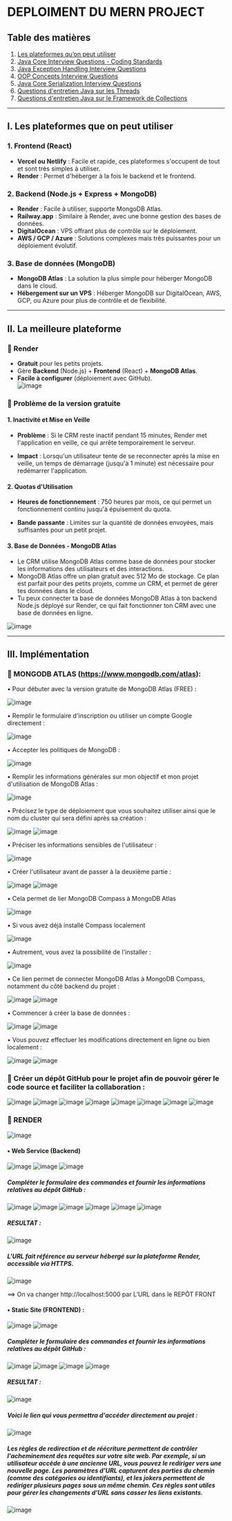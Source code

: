 # DEPLOIMENT DU MERN PROJECT

## Table des matières

1. [Les plateformes qu’on peut utiliser](#I-Les-plateformes-que-on-peut-utiliser)
2. [Java Core Interview Questions - Coding Standards](#Java-Core-Interview-Questions---Coding-Standards)
3. [Java Exception Handling Interview Questions](#Java-Exception-Handling-Interview-Questions)
4. [OOP Concepts Interview Questions](#OOP-Concepts-Interview-Questions)
5. [Java Core Serialization Interview Questions](#Java-Core-Serialization-Interview-Questions)
6. [Questions d'entretien Java sur les Threads](#Questions-entretien-Java-sur-les-Threads)
7. [Questions d'entretien Java sur le Framework de Collections](#Questions-entretien-Java-sur-le-Framework-de-Collections)

---

## I. Les plateformes que on peut utiliser

### 1. Frontend (React)
- **Vercel ou Netlify** : Facile et rapide, ces plateformes s'occupent de tout et sont très simples à utiliser.
- **Render** : Permet d'héberger à la fois le backend et le frontend.

### 2. Backend (Node.js + Express + MongoDB)
- **Render** : Facile à utiliser, supporte MongoDB Atlas.
- **Railway.app** : Similaire à Render, avec une bonne gestion des bases de données.
- **DigitalOcean** : VPS offrant plus de contrôle sur le déploiement.
- **AWS / GCP / Azure** : Solutions complexes mais très puissantes pour un déploiement évolutif.

### 3. Base de données (MongoDB)
- **MongoDB Atlas** : La solution la plus simple pour héberger MongoDB dans le cloud.
- **Hébergement sur un VPS** : Héberger MongoDB sur DigitalOcean, AWS, GCP, ou Azure pour plus de contrôle et de flexibilité.

---

## II. La meilleure plateforme

### 🚀 Render  
-  **Gratuit** pour les petits projets.  
-  Gère **Backend** (Node.js) + **Frontend** (React) + **MongoDB Atlas**.  
-  **Facile à configurer** (déploiement avec GitHub).  
![image](https://github.com/user-attachments/assets/fd01dc04-47c3-49f0-b850-e29cf37fd661)
### 🚀 Problème de la version gratuite 

#### 1. Inactivité et Mise en Veille

- **Problème** : Si le CRM reste inactif pendant 15 minutes, Render met l'application en veille, ce qui arrête temporairement le serveur.

- **Impact** : Lorsqu'un utilisateur tente de se reconnecter après la mise en veille, un temps de démarrage (jusqu'à 1 minute) est nécessaire pour redémarrer l'application.

#### 2. Quotas d'Utilisation

- **Heures de fonctionnement** : 750 heures par mois, ce qui permet un fonctionnement continu jusqu'à épuisement du quota.

- **Bande passante** : Limites sur la quantité de données envoyées, mais suffisantes pour un petit projet.

#### 3. Base de Données - MongoDB Atlas

- Le CRM utilise MongoDB Atlas comme base de données pour stocker les informations des utilisateurs et des interactions.
- MongoDB Atlas offre un plan gratuit avec 512 Mo de stockage. Ce plan est parfait pour des petits projets, comme un CRM, et permet de gérer tes données dans le cloud.
- Tu peux connecter ta base de données MongoDB Atlas à ton backend Node.js déployé sur Render, ce qui fait fonctionner ton CRM avec une base de données en ligne.

![image](https://github.com/user-attachments/assets/e925500a-0219-490f-8805-3bec88f6f654)

---

## III. Implémentation

### 🚀 MONGODB ATLAS (https://www.mongodb.com/atlas):
•	Pour débuter avec la version gratuite de MongoDB Atlas (FREE) :

![image](https://github.com/user-attachments/assets/dac1e9f7-d79d-4274-a434-aafa64d6b86c)

•	Remplir le formulaire d'inscription ou utiliser un compte Google directement :

![image](https://github.com/user-attachments/assets/028fd44a-6481-4d21-8454-8a2c0866c71a)

•	Accepter les politiques de MongoDB :

![image](https://github.com/user-attachments/assets/eca09e05-86d5-4d97-8873-1d55de62fc0e)

•	Remplir les informations générales sur mon objectif et mon projet d'utilisation de MongoDB Atlas :

![image](https://github.com/user-attachments/assets/0ca22e26-4539-4987-8f23-7a6571b2db24)

•	Précisez le type de déploiement que vous souhaitez utiliser ainsi que le nom du cluster qui sera défini après sa création :

![image](https://github.com/user-attachments/assets/159c4771-596e-40af-b32f-b9c427d6905e)
![image](https://github.com/user-attachments/assets/b09be390-35d1-4b37-9a58-a17b8f4929d3)

•	Préciser les informations sensibles de l'utilisateur :

![image](https://github.com/user-attachments/assets/3a2f6dfe-e933-4e79-a8c5-3eee7043eee6)

•	Créer l'utilisateur avant de passer à la deuxième partie :

![image](https://github.com/user-attachments/assets/327c0a07-c0f1-42d4-9f7d-d150154aab5d)
![image](https://github.com/user-attachments/assets/7ee2234d-b975-4a3b-8129-5c1c921741a6)

•	Cela permet de lier MongoDB Compass à MongoDB Atlas

![image](https://github.com/user-attachments/assets/98db26d7-90d5-4f50-b990-5e2637677c7d)

•	Si vous avez déjà installé Compass localement

![image](https://github.com/user-attachments/assets/dfe795de-a7ba-46eb-94e8-d68236cb0fef)

•	Autrement, vous avez la possibilité de l'installer :

![image](https://github.com/user-attachments/assets/62b01eeb-1eca-440a-ae9a-cbd12f59c148)

•	Ce lien permet de connecter MongoDB Atlas à MongoDB Compass, notamment du côté backend du projet :

![image](https://github.com/user-attachments/assets/d92e7c77-9d14-4695-af98-7b920a6513ff)
![image](https://github.com/user-attachments/assets/3b39da7a-b45f-437d-b21c-64a020dafa1d)

•	Commencer à créer la base de données :

![image](https://github.com/user-attachments/assets/7364ddf3-78f3-4eb2-9fe7-458dabbc6cd8)
![image](https://github.com/user-attachments/assets/49af7541-bbc2-4354-b70b-bc5761a50fed)

•	Vous pouvez effectuer les modifications directement en ligne ou bien localement :

![image](https://github.com/user-attachments/assets/4a84a651-43d9-4c3d-b5d8-ac880b24853c)
![image](https://github.com/user-attachments/assets/93bce558-ea82-4a4e-bb85-a0f4c98136f5)

### 🚀 Créer un dépôt GitHub pour le projet afin de pouvoir gérer le code source et faciliter la collaboration :

![image](https://github.com/user-attachments/assets/23fb127e-c869-4dd5-9a88-d3aab9e5ac06)
![image](https://github.com/user-attachments/assets/48bcc45a-12b1-4288-96b6-705e2bcee53b)
![image](https://github.com/user-attachments/assets/995aebe7-dbc5-40c4-8a8e-e25e1825a825)
![image](https://github.com/user-attachments/assets/83a55a72-c3a3-4858-928f-2acc199e30ae)
![image](https://github.com/user-attachments/assets/9e7aeae1-3acc-4d6a-b627-4f5ee33e8b67)
![image](https://github.com/user-attachments/assets/0c352602-16cf-4f70-bd38-af28d001ca39)
![image](https://github.com/user-attachments/assets/fa6701d2-d080-4092-95f8-33373d4d777a)
![image](https://github.com/user-attachments/assets/b7b96c68-c2af-486b-bee9-b7b1cf7daf48)

### 🚀 RENDER

![image](https://github.com/user-attachments/assets/71c72dea-2e4d-4662-a150-e303eec351cc)

#### • Web Service (Backend)

![image](https://github.com/user-attachments/assets/d3341b6c-0d6b-4a89-ab79-2708a48854aa)
![image](https://github.com/user-attachments/assets/27f14b7e-e2a4-4bbc-afb4-6da3da9f2fbf)
![image](https://github.com/user-attachments/assets/6dc4000c-dbae-446f-b77d-49bf4d0cb546)

##### Compléter le formulaire des commandes et fournir les informations relatives au dépôt GitHub :

![image](https://github.com/user-attachments/assets/c42e331f-11ed-4abe-9d5b-fd9853804056)
![image](https://github.com/user-attachments/assets/c35a40c0-1c59-4622-8b7c-9054dc4ebd2a)
![image](https://github.com/user-attachments/assets/2cee3893-10ef-4a7d-9b35-ea9ee6c8b1d5)
![image](https://github.com/user-attachments/assets/785c5553-1058-4311-8499-cb44fe908e95)
![image](https://github.com/user-attachments/assets/da10e44b-c110-41a6-ab10-9ad4fcfdfe29)
![image](https://github.com/user-attachments/assets/549a3eeb-5b7d-4432-a37a-434de75dcada)

##### RESULTAT :

![image](https://github.com/user-attachments/assets/03fdd7ba-25ba-4835-b8dd-8f55ef300048)

##### L'URL fait référence au serveur hébergé sur la plateforme Render, accessible via HTTPS.

![image](https://github.com/user-attachments/assets/baf01e81-eef7-40bc-a7f6-eea26450d733)

==> On va changer http://localhost:5000 par L’URL dans le REPÔT FRONT  

#### •	Static Site (FRONTEND) :  

![image](https://github.com/user-attachments/assets/b8d3464f-8dfb-4c4e-b725-a5f61f5d2034)
![image](https://github.com/user-attachments/assets/48e6458d-ad62-4866-bdcd-0df5dba1b911)

##### Compléter le formulaire des commandes et fournir les informations relatives au dépôt GitHub :

![image](https://github.com/user-attachments/assets/9cfa26e5-4fc9-4fab-b80c-7b7ed9cc2af1)
![image](https://github.com/user-attachments/assets/dc3429d2-8a4d-46df-ad89-2ad7d732514d)
![image](https://github.com/user-attachments/assets/28a0e7df-1ec9-4f42-9e22-ce75b28e30e3)
![image](https://github.com/user-attachments/assets/55e9a2dc-4313-41ba-bfc3-a44433145a3a)

##### RESULTAT :

![image](https://github.com/user-attachments/assets/17af83a3-e897-4c98-8d6d-ab18852a9824)

##### Voici le lien qui vous permettra d'accéder directement au projet :

![image](https://github.com/user-attachments/assets/f0d19f34-ce82-4680-8668-0304ea51b12c)

##### Les règles de redirection et de réécriture permettent de contrôler l'acheminement des requêtes sur votre site web. Par exemple, si un utilisateur accède à une ancienne URL, vous pouvez le rediriger vers une nouvelle page. Les paramètres d'URL capturent des parties du chemin (comme des catégories ou identifiants), et les jokers permettent de rediriger plusieurs pages sous un même chemin. Ces règles sont utiles pour gérer les changements d'URL sans casser les liens existants.

![image](https://github.com/user-attachments/assets/dd697fea-51f2-439a-af9b-7d7791e60050)

